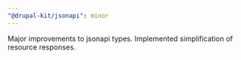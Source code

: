```yaml
---
"@drupal-kit/jsonapi": minor
---
```


Major improvements to jsonapi types. Implemented simplification of resource responses.
